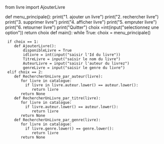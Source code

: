 from livre import AjouterLivre

def menu_principale():
    print("1. ajouter un livre")
    print("2. rechercher livre")
    print("3. supprimer livre")
    print("4. afficher livre")
    print("5. empruter livre")
    print("6. retourner livre")
    print("Quitter")
    choix =int(input("selectionnez une option"))
    return choix
def main():
    while True:
     choix  = menu_principale()

     if choix == 1:
        def AjouterLivre():
            disponibleLivre = True
            idlivre = int(input("saisir l'Id du livre"))
            TitreLivre = input("saisir le nom du livre")
            AuteurLivre = input("saisir l'auteur du livrez")
            genreLivre = input("saisir le genre du livre")        
     elif choix == 2:
        def RechercherUnLivre_par_auteur(livre):
           for livre in catalogue:
             if livre in livre.auteur.lower() == auteur.lower():
                return livre
           return None
        def RechercherUnLivre_par_titre(livre):
           for livre in catalogue:
             if livre.auteur.lower() == auteur.lower():
                return livre
           return None
        def RechercherUnLivre_par_genre(livre):
           for livre in catalogue:
             if livre.genre.lower() == genre.lower():
                return livre
           return None 
     
